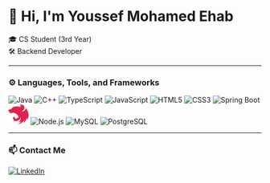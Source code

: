 # 👋 Hi, I'm Youssef Mohamed Ehab

🎓 CS Student (3rd Year)  
🛠️ Backend Developer

---

### ⚙️ Languages, Tools, and Frameworks

<p align="left">
  <!-- Languages -->
  <img src="https://cdn.jsdelivr.net/gh/devicons/devicon/icons/java/java-original.svg" height="40" alt="Java"/>
  <img src="https://cdn.jsdelivr.net/gh/devicons/devicon/icons/cplusplus/cplusplus-original.svg" height="40" alt="C++"/>
  <img src="https://cdn.jsdelivr.net/gh/devicons/devicon/icons/typescript/typescript-original.svg" height="40" alt="TypeScript"/>
  <img src="https://cdn.jsdelivr.net/gh/devicons/devicon/icons/javascript/javascript-original.svg" height="40" alt="JavaScript"/>
  <img src="https://cdn.jsdelivr.net/gh/devicons/devicon/icons/html5/html5-original.svg" height="40" alt="HTML5"/>
  <img src="https://cdn.jsdelivr.net/gh/devicons/devicon/icons/css3/css3-original.svg" height="40" alt="CSS3"/>

  <!-- Frameworks -->
  <img src="https://cdn.jsdelivr.net/gh/devicons/devicon/icons/spring/spring-original.svg" height="40" alt="Spring Boot"/>
  <img src="https://raw.githubusercontent.com/devicons/devicon/master/icons/nestjs/nestjs-plain.svg" height="40" alt="NestJS"/>
  <img src="https://cdn.jsdelivr.net/gh/devicons/devicon/icons/nodejs/nodejs-original.svg" height="40" alt="Node.js"/>

  <!-- Databases -->
  <img src="https://cdn.jsdelivr.net/gh/devicons/devicon/icons/mysql/mysql-original.svg" height="40" alt="MySQL"/>
  <img src="https://cdn.jsdelivr.net/gh/devicons/devicon/icons/postgresql/postgresql-original.svg" height="40" alt="PostgreSQL"/>
</p>

---

### 📫 Contact Me

<p align="left">
  <a href="https://www.linkedin.com/in/youssef-mohamed-ehab-bab09b295/">
    <img src="https://cdn.jsdelivr.net/gh/devicons/devicon/icons/linkedin/linkedin-original.svg" height="40" alt="LinkedIn"/>
  </a>
</p>
